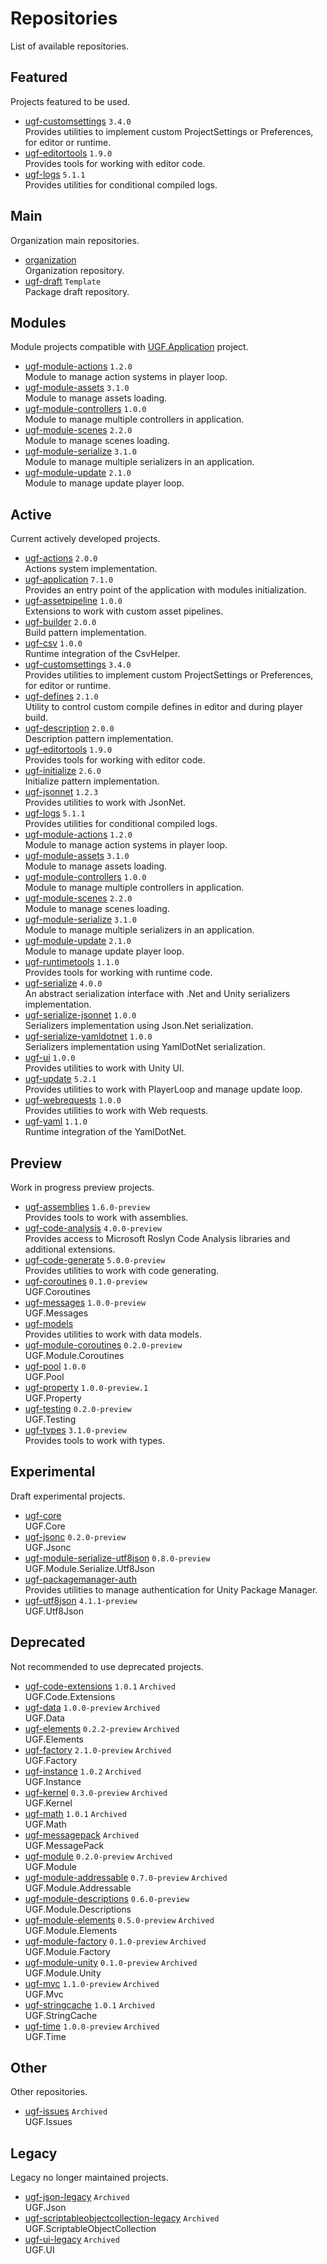 # Repositories

List of available repositories.

## Featured

Projects featured to be used.

- [ugf-customsettings](https://github.com/unity-game-framework/ugf-customsettings) `3.4.0`   
  Provides utilities to implement custom ProjectSettings or Preferences, for editor or runtime.
- [ugf-editortools](https://github.com/unity-game-framework/ugf-editortools) `1.9.0`   
  Provides tools for working with editor code.
- [ugf-logs](https://github.com/unity-game-framework/ugf-logs) `5.1.1`   
  Provides utilities for conditional compiled logs.

## Main

Organization main repositories.

- [organization](https://github.com/unity-game-framework/organization)   
  Organization repository.
- [ugf-draft](https://github.com/unity-game-framework/ugf-draft) `Template`  
  Package draft repository.

## Modules

Module projects compatible with [UGF.Application](https://github.com/unity-game-framework/ugf-application) project.

- [ugf-module-actions](https://github.com/unity-game-framework/ugf-module-actions) `1.2.0`   
  Module to manage action systems in player loop.
- [ugf-module-assets](https://github.com/unity-game-framework/ugf-module-assets) `3.1.0`   
  Module to manage assets loading.
- [ugf-module-controllers](https://github.com/unity-game-framework/ugf-module-controllers) `1.0.0`   
  Module to manage multiple controllers in application.
- [ugf-module-scenes](https://github.com/unity-game-framework/ugf-module-scenes) `2.2.0`   
  Module to manage scenes loading.
- [ugf-module-serialize](https://github.com/unity-game-framework/ugf-module-serialize) `3.1.0`   
  Module to manage multiple serializers in an application.
- [ugf-module-update](https://github.com/unity-game-framework/ugf-module-update) `2.1.0`   
  Module to manage update player loop.

## Active

Current actively developed projects.

- [ugf-actions](https://github.com/unity-game-framework/ugf-actions) `2.0.0`   
  Actions system implementation.
- [ugf-application](https://github.com/unity-game-framework/ugf-application) `7.1.0`   
  Provides an entry point of the application with modules initialization.
- [ugf-assetpipeline](https://github.com/unity-game-framework/ugf-assetpipeline) `1.0.0`   
  Extensions to work with custom asset pipelines.
- [ugf-builder](https://github.com/unity-game-framework/ugf-builder) `2.0.0`   
  Build pattern implementation.
- [ugf-csv](https://github.com/unity-game-framework/ugf-csv) `1.0.0`   
  Runtime integration of the CsvHelper.
- [ugf-customsettings](https://github.com/unity-game-framework/ugf-customsettings) `3.4.0`   
  Provides utilities to implement custom ProjectSettings or Preferences, for editor or runtime.
- [ugf-defines](https://github.com/unity-game-framework/ugf-defines) `2.1.0`   
  Utility to control custom compile defines in editor and during player build.
- [ugf-description](https://github.com/unity-game-framework/ugf-description) `2.0.0`   
  Description pattern implementation.
- [ugf-editortools](https://github.com/unity-game-framework/ugf-editortools) `1.9.0`   
  Provides tools for working with editor code.
- [ugf-initialize](https://github.com/unity-game-framework/ugf-initialize) `2.6.0`   
  Initialize pattern implementation.
- [ugf-jsonnet](https://github.com/unity-game-framework/ugf-jsonnet) `1.2.3`   
  Provides utilities to work with JsonNet.
- [ugf-logs](https://github.com/unity-game-framework/ugf-logs) `5.1.1`   
  Provides utilities for conditional compiled logs.
- [ugf-module-actions](https://github.com/unity-game-framework/ugf-module-actions) `1.2.0`   
  Module to manage action systems in player loop.
- [ugf-module-assets](https://github.com/unity-game-framework/ugf-module-assets) `3.1.0`   
  Module to manage assets loading.
- [ugf-module-controllers](https://github.com/unity-game-framework/ugf-module-controllers) `1.0.0`   
  Module to manage multiple controllers in application.
- [ugf-module-scenes](https://github.com/unity-game-framework/ugf-module-scenes) `2.2.0`   
  Module to manage scenes loading.
- [ugf-module-serialize](https://github.com/unity-game-framework/ugf-module-serialize) `3.1.0`   
  Module to manage multiple serializers in an application.
- [ugf-module-update](https://github.com/unity-game-framework/ugf-module-update) `2.1.0`   
  Module to manage update player loop.
- [ugf-runtimetools](https://github.com/unity-game-framework/ugf-runtimetools) `1.1.0`   
  Provides tools for working with runtime code.
- [ugf-serialize](https://github.com/unity-game-framework/ugf-serialize) `4.0.0`   
  An abstract serialization interface with .Net and Unity serializers implementation.
- [ugf-serialize-jsonnet](https://github.com/unity-game-framework/ugf-serialize-jsonnet) `1.0.0`   
  Serializers implementation using Json.Net serialization.
- [ugf-serialize-yamldotnet](https://github.com/unity-game-framework/ugf-serialize-yamldotnet) `1.0.0`   
  Serializers implementation using YamlDotNet serialization.
- [ugf-ui](https://github.com/unity-game-framework/ugf-ui) `1.0.0`   
  Provides utilities to work with Unity UI.
- [ugf-update](https://github.com/unity-game-framework/ugf-update) `5.2.1`   
  Provides utilities to work with PlayerLoop and manage update loop.
- [ugf-webrequests](https://github.com/unity-game-framework/ugf-webrequests) `1.0.0`   
  Provides utilities to work with Web requests.
- [ugf-yaml](https://github.com/unity-game-framework/ugf-yaml) `1.1.0`   
  Runtime integration of the YamlDotNet.

## Preview

Work in progress preview projects.

- [ugf-assemblies](https://github.com/unity-game-framework/ugf-assemblies) `1.6.0-preview`   
  Provides tools to work with assemblies.
- [ugf-code-analysis](https://github.com/unity-game-framework/ugf-code-analysis) `4.0.0-preview`   
  Provides access to Microsoft Roslyn Code Analysis libraries and additional extensions.
- [ugf-code-generate](https://github.com/unity-game-framework/ugf-code-generate) `5.0.0-preview`   
  Provides utilities to work with code generating.
- [ugf-coroutines](https://github.com/unity-game-framework/ugf-coroutines) `0.1.0-preview`   
  UGF.Coroutines
- [ugf-messages](https://github.com/unity-game-framework/ugf-messages) `1.0.0-preview`   
  UGF.Messages
- [ugf-models](https://github.com/unity-game-framework/ugf-models)   
  Provides utilities to work with data models.
- [ugf-module-coroutines](https://github.com/unity-game-framework/ugf-module-coroutines) `0.2.0-preview`   
  UGF.Module.Coroutines
- [ugf-pool](https://github.com/unity-game-framework/ugf-pool) `1.0.0`   
  UGF.Pool
- [ugf-property](https://github.com/unity-game-framework/ugf-property) `1.0.0-preview.1`   
  UGF.Property
- [ugf-testing](https://github.com/unity-game-framework/ugf-testing) `0.2.0-preview`   
  UGF.Testing
- [ugf-types](https://github.com/unity-game-framework/ugf-types) `3.1.0-preview`   
  Provides tools to work with types.

## Experimental

Draft experimental projects.

- [ugf-core](https://github.com/unity-game-framework/ugf-core)   
  UGF.Core
- [ugf-jsonc](https://github.com/unity-game-framework/ugf-jsonc) `0.2.0-preview`   
  UGF.Jsonc
- [ugf-module-serialize-utf8json](https://github.com/unity-game-framework/ugf-module-serialize-utf8json) `0.8.0-preview`   
  UGF.Module.Serialize.Utf8Json
- [ugf-packagemanager-auth](https://github.com/unity-game-framework/ugf-packagemanager-auth)   
  Provides utilities to manage authentication for Unity Package Manager.
- [ugf-utf8json](https://github.com/unity-game-framework/ugf-utf8json) `4.1.1-preview`   
  UGF.Utf8Json

## Deprecated

Not recommended to use deprecated projects.

- [ugf-code-extensions](https://github.com/unity-game-framework/ugf-code-extensions) `1.0.1` `Archived`  
  UGF.Code.Extensions
- [ugf-data](https://github.com/unity-game-framework/ugf-data) `1.0.0-preview` `Archived`  
  UGF.Data
- [ugf-elements](https://github.com/unity-game-framework/ugf-elements) `0.2.2-preview` `Archived`  
  UGF.Elements
- [ugf-factory](https://github.com/unity-game-framework/ugf-factory) `2.1.0-preview` `Archived`  
  UGF.Factory
- [ugf-instance](https://github.com/unity-game-framework/ugf-instance) `1.0.2` `Archived`  
  UGF.Instance
- [ugf-kernel](https://github.com/unity-game-framework/ugf-kernel) `0.3.0-preview` `Archived`  
  UGF.Kernel
- [ugf-math](https://github.com/unity-game-framework/ugf-math) `1.0.1` `Archived`  
  UGF.Math
- [ugf-messagepack](https://github.com/unity-game-framework/ugf-messagepack) `Archived`  
  UGF.MessagePack
- [ugf-module](https://github.com/unity-game-framework/ugf-module) `0.2.0-preview` `Archived`  
  UGF.Module
- [ugf-module-addressable](https://github.com/unity-game-framework/ugf-module-addressable) `0.7.0-preview` `Archived`  
  UGF.Module.Addressable
- [ugf-module-descriptions](https://github.com/unity-game-framework/ugf-module-descriptions) `0.6.0-preview`   
  UGF.Module.Descriptions
- [ugf-module-elements](https://github.com/unity-game-framework/ugf-module-elements) `0.5.0-preview` `Archived`  
  UGF.Module.Elements
- [ugf-module-factory](https://github.com/unity-game-framework/ugf-module-factory) `0.1.0-preview` `Archived`  
  UGF.Module.Factory
- [ugf-module-unity](https://github.com/unity-game-framework/ugf-module-unity) `0.1.0-preview` `Archived`  
  UGF.Module.Unity
- [ugf-mvc](https://github.com/unity-game-framework/ugf-mvc) `1.1.0-preview` `Archived`  
  UGF.Mvc
- [ugf-stringcache](https://github.com/unity-game-framework/ugf-stringcache) `1.0.1` `Archived`  
  UGF.StringCache
- [ugf-time](https://github.com/unity-game-framework/ugf-time) `1.0.0-preview` `Archived`  
  UGF.Time

## Other

Other repositories.

- [ugf-issues](https://github.com/unity-game-framework/ugf-issues) `Archived`  
  UGF.Issues

## Legacy

Legacy no longer maintained projects.

- [ugf-json-legacy](https://github.com/unity-game-framework/ugf-json-legacy) `Archived`  
  UGF.Json
- [ugf-scriptableobjectcollection-legacy](https://github.com/unity-game-framework/ugf-scriptableobjectcollection-legacy) `Archived`  
  UGF.ScriptableObjectCollection
- [ugf-ui-legacy](https://github.com/unity-game-framework/ugf-ui-legacy) `Archived`  
  UGF.UI


